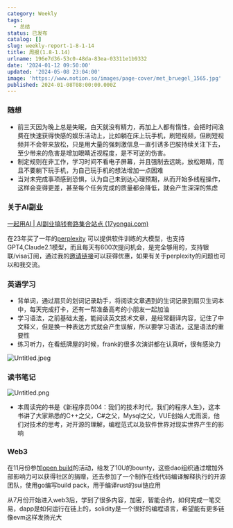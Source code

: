 ```yaml
---
category: Weekly
tags:
  - 总结
status: 已发布
catalog: []
slug: weekly-report-1-8-1-14
title: 周报(1.8-1.14)
urlname: 196e7d36-53c0-48da-83ea-03311e1b9332
date: '2024-01-12 09:50:00'
updated: '2024-05-08 23:04:00'
image: 'https://www.notion.so/images/page-cover/met_bruegel_1565.jpg'
published: 2024-01-08T08:00:00.000Z
---
```


### 随想

- 前三天因为晚上总是失眠，白天就没有精力，再加上人都有惰性，会把时间浪费在快速获得快感的娱乐活动上，比如躺在床上玩手机，刷短视频，但刷短视频并不会带来放松，只是用大量的强刺激信息一直引诱多巴胺持续关注下去，至少带来的危害是增加眼睛近视程度，是不可逆的伤害。
- 制定规则在非工作，学习时间不看电子屏幕，并且强制去远眺，放松眼睛，而且不要躺下玩手机，为自己玩手机的想法增加一点困难
- 当对未完成事项感到恐惧，认为自己未到达心理预期，从而开始多线程操作，这样会变得更差，甚至每个任务完成的质量都会降低，就会产生深深的焦虑

### 关于AI副业


[一起用AI | AI副业搞钱套路集合站点 (17yongai.com)](https://17yongai.com/)


在23年买了一年的[perplexity](https://www.perplexity.ai/) 可以提供软件训练的大模型，也支持GPT4,Claude2.1模型，而且每天有600次提问机会，是完全够用的，支持银联/visa订阅，通过我的[邀请链接](https://perplexity.ai/pro?referral_code=SGJ7X87B)可以获得优惠，如果有关于perplexity的问题也可以和我交流。


### 英语学习

- 背单词，通过扇贝的划词记录助手，将阅读文章遇到的生词记录到扇贝生词本中，每天完成打卡，还有一帮准备高考的小朋友一起加油
- 学习语法，之前基础太差，能阅读英文技术文章，是经常翻译内容，记住了中文释义，但是换一种表达方式就会产生误解，所以要学习语法，这是语法的重要性
- 练习听力，在看纸牌屋的时候，frank的很多次演讲都在认真听，很有感染力

![Untitled.jpeg](https://prod-files-secure.s3.us-west-2.amazonaws.com/5d24fe63-e567-4804-86f9-9fdc62e13082/c33f3733-be40-431e-a494-10399ac86f32/Untitled.jpeg?X-Amz-Algorithm=AWS4-HMAC-SHA256&X-Amz-Content-Sha256=UNSIGNED-PAYLOAD&X-Amz-Credential=ASIAZI2LB466VJROYL4H%2F20250321%2Fus-west-2%2Fs3%2Faws4_request&X-Amz-Date=20250321T053816Z&X-Amz-Expires=3600&X-Amz-Security-Token=IQoJb3JpZ2luX2VjEEYaCXVzLXdlc3QtMiJHMEUCIQDcMGEjHOGiCWVDMcq7xlHMS9IA3wGaR0sSTTRu3Fai9wIgBs%2Bc2qV1S%2FNC%2BtRMbqTHLeru9cNkrAjZ1Tojgkwst2wqiAQIn%2F%2F%2F%2F%2F%2F%2F%2F%2F%2F%2FARAAGgw2Mzc0MjMxODM4MDUiDKHgrqyhFAo%2Fe3dvuSrcA6%2BsFrRWQRq5nvmRVRQdeT1L7WgJHiEzy551fa9HmqJHkqMxeNArrocboQgpuvCnKqwZC6s%2B8p85i%2B7tr9xlJaoLZX9LsCI3TX2qY8edtDJ86tubPk5CF%2Bq40upBJFsY9mHDzCvM2CXXaVs8pGAzqQgEtckPUcYUvNcPA50gtxeuTLNJTDEhDiRDxPNE6DMn8PFf8xmfhUyjtvfF%2BWy2oCTnd8BXZA8Dou%2FQ9HFuO72mAabFgxtNb49jR3fluYvFT7OkRggPwDdCciCt7cByvuYx7rK3a2ZdpNs0eJmRXEAz%2Bl3efJypPiHq%2FaKCd3pvd5TpRzCkkbBvVbMaX3kzt%2BBMqbyWHCV9FAjnPmo6ZtsxmscjpOzaVYzPGKRINjpAmouIhugj2IJQnx4%2FhBfZxLDgMD8%2BcUAbzqvSNn%2BLhe2%2BRXNyZBVMuMX2nbWwLT5WlRqXWHfKMXOnkio9KJtGTpVSnNZnW%2BsKV4HO0EFbc9kPqmvqCrWBXafeCJXuUFSDefLu21x2C9YhW3PJryns6svJmn3c56FNfDXzGd5zFBlKfywVo3QpQdFKQaxiZozD12QGTfzjWUXoll%2Fhl7yM07nCYhnlInwAF1UsZXl3RrMYydkb3kYBzw5iImDqMJzy874GOqUBCXBDezMFn7lEyS5seV2I%2FGmygPfd0zz9sODtmtMAVgWzvT66dbysLrGTE4hWgR2G3agVM7la5iwVumZ8%2B1kNrpmECwaHw%2Fs2zXajk7yVmwAbD1t%2BJaw3cjSWAKR1vgSon1wmZYl2ZEKp%2F8uO%2FFqlMRRctPu%2BubNDi7pDGaZSt4j1nt2KX9Q5bNThNliybstqtbXfFFOlJ3e2LtNobfUfxvp3s7cG&X-Amz-Signature=a8227d6544babab7245ec55fcd7d1fa2e62708f576bc9f679c3c2594aba155f5&X-Amz-SignedHeaders=host&x-id=GetObject)


### 读书笔记


![Untitled.png](https://prod-files-secure.s3.us-west-2.amazonaws.com/5d24fe63-e567-4804-86f9-9fdc62e13082/96aa439a-1c95-4054-aa84-ef4e0c8eb5d1/Untitled.png?X-Amz-Algorithm=AWS4-HMAC-SHA256&X-Amz-Content-Sha256=UNSIGNED-PAYLOAD&X-Amz-Credential=ASIAZI2LB466VJROYL4H%2F20250321%2Fus-west-2%2Fs3%2Faws4_request&X-Amz-Date=20250321T053816Z&X-Amz-Expires=3600&X-Amz-Security-Token=IQoJb3JpZ2luX2VjEEYaCXVzLXdlc3QtMiJHMEUCIQDcMGEjHOGiCWVDMcq7xlHMS9IA3wGaR0sSTTRu3Fai9wIgBs%2Bc2qV1S%2FNC%2BtRMbqTHLeru9cNkrAjZ1Tojgkwst2wqiAQIn%2F%2F%2F%2F%2F%2F%2F%2F%2F%2F%2FARAAGgw2Mzc0MjMxODM4MDUiDKHgrqyhFAo%2Fe3dvuSrcA6%2BsFrRWQRq5nvmRVRQdeT1L7WgJHiEzy551fa9HmqJHkqMxeNArrocboQgpuvCnKqwZC6s%2B8p85i%2B7tr9xlJaoLZX9LsCI3TX2qY8edtDJ86tubPk5CF%2Bq40upBJFsY9mHDzCvM2CXXaVs8pGAzqQgEtckPUcYUvNcPA50gtxeuTLNJTDEhDiRDxPNE6DMn8PFf8xmfhUyjtvfF%2BWy2oCTnd8BXZA8Dou%2FQ9HFuO72mAabFgxtNb49jR3fluYvFT7OkRggPwDdCciCt7cByvuYx7rK3a2ZdpNs0eJmRXEAz%2Bl3efJypPiHq%2FaKCd3pvd5TpRzCkkbBvVbMaX3kzt%2BBMqbyWHCV9FAjnPmo6ZtsxmscjpOzaVYzPGKRINjpAmouIhugj2IJQnx4%2FhBfZxLDgMD8%2BcUAbzqvSNn%2BLhe2%2BRXNyZBVMuMX2nbWwLT5WlRqXWHfKMXOnkio9KJtGTpVSnNZnW%2BsKV4HO0EFbc9kPqmvqCrWBXafeCJXuUFSDefLu21x2C9YhW3PJryns6svJmn3c56FNfDXzGd5zFBlKfywVo3QpQdFKQaxiZozD12QGTfzjWUXoll%2Fhl7yM07nCYhnlInwAF1UsZXl3RrMYydkb3kYBzw5iImDqMJzy874GOqUBCXBDezMFn7lEyS5seV2I%2FGmygPfd0zz9sODtmtMAVgWzvT66dbysLrGTE4hWgR2G3agVM7la5iwVumZ8%2B1kNrpmECwaHw%2Fs2zXajk7yVmwAbD1t%2BJaw3cjSWAKR1vgSon1wmZYl2ZEKp%2F8uO%2FFqlMRRctPu%2BubNDi7pDGaZSt4j1nt2KX9Q5bNThNliybstqtbXfFFOlJ3e2LtNobfUfxvp3s7cG&X-Amz-Signature=f975b4c8e37450532c784ce1d3e0cec7a78ff87a3b52daaaae2931f7011031a7&X-Amz-SignedHeaders=host&x-id=GetObject)

- 本周读完的书是《新程序员004：我们的技术时代，我们的程序人生》，这本书讲了大家熟悉的C++之父，C#之父，Mysql之父，VUE创始人尤雨溪，他们对技术的思考，对开源的理解，编程范式以及软件世界对现实世界产生的影响

### Web3


在11月份参加[open build](https://openbuild.xyz/learn/challenges)的活动，给发了10U的bounty，这些dao组织通过增加外部影响力可以获得社区的捐赠，还去参加了一个制作在线代码编译解释执行的开源团队，使用go编写build pack，用于编译rust的sui链应用


从7月份开始进入web3后，学到了很多内容，加密，智能合约，如何完成一笔交易，dapp是如何运行在链上的，solidity是一个很好的编程语言，希望能有更多链像evm这样发扬光大


